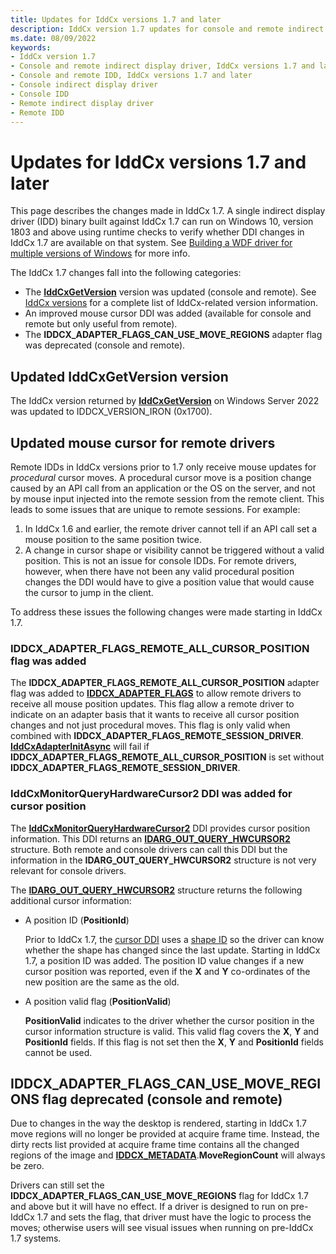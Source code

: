 ```yaml
---
title: Updates for IddCx versions 1.7 and later
description: IddCx version 1.7 updates for console and remote indirect display drivers
ms.date: 08/09/2022
keywords:
- IddCx version 1.7
- Console and remote indirect display driver, IddCx versions 1.7 and later
- Console and remote IDD, IddCx versions 1.7 and later
- Console indirect display driver
- Console IDD
- Remote indirect display driver
- Remote IDD
---
```


# Updates for IddCx versions 1.7 and later

This page describes the changes made in IddCx 1.7. A single indirect display driver (IDD) binary built against IddCx 1.7 can run on Windows 10, version 1803 and above using runtime checks to verify whether DDI changes in IddCx 1.7 are available on that system. See [Building a WDF driver for multiple versions of Windows](/windows-hardware/drivers/wdf/building-a-wdf-driver-for-multiple-versions-of-windows) for more info.

The IddCx 1.7 changes fall into the following categories:

* The [**IddCxGetVersion**](/windows-hardware/drivers/ddi/iddcx/nf-iddcx-iddcxgetversion) version was updated (console and remote). See [IddCx versions](iddcx-versions.md) for a complete list of IddCx-related version information.
* An improved mouse cursor DDI was added (available for console and remote but only useful from remote).
* The **IDDCX_ADAPTER_FLAGS_CAN_USE_MOVE_REGIONS** adapter flag was deprecated (console and remote).

## Updated IddCxGetVersion version

The IddCx version returned by [**IddCxGetVersion**](/windows-hardware/drivers/ddi/iddcx/nf-iddcx-iddcxgetversion) on Windows Server 2022 was updated to IDDCX_VERSION_IRON (0x1700).

## Updated mouse cursor for remote drivers

Remote IDDs in IddCx versions prior to 1.7 only receive mouse updates for *procedural* cursor moves. A procedural cursor move is a position change caused by an API call from an application or the OS on the server, and not by mouse input injected into the remote session from the remote client. This leads to some issues that are unique to remote sessions. For example:

1. In IddCx 1.6 and earlier, the remote driver cannot tell if an API call set a mouse position to the same position twice.
2. A change in cursor shape or visibility cannot be triggered without a valid position. This is not an issue for console IDDs. For remote drivers, however, when there have not been any valid procedural position changes the DDI would have to give a position value that would cause the cursor to jump in the client.

To address these issues the following changes were made starting in IddCx 1.7.

### IDDCX_ADAPTER_FLAGS_REMOTE_ALL_CURSOR_POSITION flag was added

The **IDDCX_ADAPTER_FLAGS_REMOTE_ALL_CURSOR_POSITION** adapter flag was added to [**IDDCX_ADAPTER_FLAGS**](/windows-hardware/drivers/ddi/iddcx/ne-iddcx-iddcx_adapter_flags) to allow remote drivers to receive all mouse position updates. This flag allow a remote driver to indicate on an adapter basis that it wants to receive all cursor position changes and not just procedural moves. This flag is only valid when combined with **IDDCX_ADAPTER_FLAGS_REMOTE_SESSION_DRIVER**. [**IddCxAdapterInitAsync**](/windows-hardware/drivers/ddi/iddcx/nf-iddcx-iddcxadapterinitasync) will fail if **IDDCX_ADAPTER_FLAGS_REMOTE_ALL_CURSOR_POSITION** is set without **IDDCX_ADAPTER_FLAGS_REMOTE_SESSION_DRIVER**.

### IddCxMonitorQueryHardwareCursor2 DDI was added for cursor position

The [**IddCxMonitorQueryHardwareCursor2**](/windows-hardware/drivers/ddi/iddcx/nf-iddcx-iddcxmonitorqueryhardwarecursor2) DDI provides cursor position information. This DDI returns an [**IDARG_OUT_QUERY_HWCURSOR2**](/windows-hardware/drivers/ddi/iddcx/ns-iddcx-idarg_out_query_hwcursor2) structure. Both remote and console drivers can call this DDI but the information in the **IDARG_OUT_QUERY_HWCURSOR2** structure is not very relevant for console drivers.

The [**IDARG_OUT_QUERY_HWCURSOR2**](/windows-hardware/drivers/ddi/iddcx/ns-iddcx-idarg_out_query_hwcursor2) structure returns the following additional cursor information:

* A position ID (**PositionId**)

  Prior to IddCx 1.7, the [cursor DDI](/windows-hardware/drivers/ddi/iddcx/nf-iddcx-iddcxmonitorqueryhardwarecursor) uses a [shape ID](/windows-hardware/drivers/ddi/iddcx/ns-iddcx-idarg_in_query_hwcursor) so the driver can know whether the shape has changed since the last update. Starting in IddCx 1.7, a position ID was added. The position ID value changes if a new cursor position was reported, even if the **X** and **Y** co-ordinates of the new position are the same as the old.

* A position valid flag (**PositionValid**)

  **PositionValid** indicates to the driver whether the cursor position in the cursor information structure is valid. This valid flag covers the **X**, **Y** and **PositionId** fields. If this flag is not set then the **X**, **Y** and **PositionId** fields cannot be used.

## IDDCX_ADAPTER_FLAGS_CAN_USE_MOVE_REGIONS flag deprecated (console and remote)

Due to changes in the way the desktop is rendered, starting in IddCx 1.7 move regions will no longer be provided at acquire frame time. Instead, the dirty rects list provided at acquire frame time contains all the changed regions of the image and [**IDDCX_METADATA**](/windows-hardware/drivers/ddi/iddcx/ns-iddcx-iddcx_metadata).**MoveRegionCount** will always be zero.

Drivers can still set the **IDDCX_ADAPTER_FLAGS_CAN_USE_MOVE_REGIONS** flag for IddCx 1.7 and above but it will have no effect. If a driver is designed to run on pre-IddCx 1.7 and sets the flag, that driver must have the logic to process the moves; otherwise users will see visual issues when running on pre-IddCx 1.7 systems.
